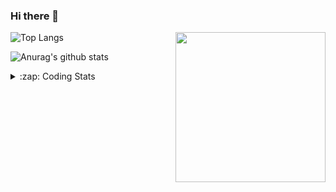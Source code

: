 ### Hi there 👋

<!--
**tao8687/tao8687** is a ✨ _special_ ✨ repository because its `README.md` (this file) appears on your GitHub profile.

Here are some ideas to get you started:

- 🔭 I’m currently working on ...
- 🌱 I’m currently learning ...
- 👯 I’m looking to collaborate on ...
- 🤔 I’m looking for help with ...
- 💬 Ask me about ...
- 📫 How to reach me: ...
- 😄 Pronouns: ...
- ⚡ Fun fact: ...
-->

<img align='right' src="https://media.giphy.com/media/M9gbBd9nbDrOTu1Mqx/giphy.gif" width="240">

  
![Top Langs](https://github-readme-stats.vercel.app/api/top-langs/?username=tao8687&layout=compact&title_color=23238E&text_color=A67D3D)

![Anurag's github stats](https://github-readme-stats.vercel.app/api?username=tao8687&show_icons=true&&text_color=A67D3D&title_color=23238E&show_icons=false&count_private=true&hide=stars)

<details>
  <summary>:zap: Coding Stats</summary>
  <br>
    
<!--START_SECTION:waka-->

```text
From: 23 August 2022 - To: 30 August 2022

C            5 hrs 22 mins   █████████░░░░░░░░░░░░░░░░   35.56 %
Python       4 hrs 57 mins   ████████▒░░░░░░░░░░░░░░░░   32.75 %
C++          2 hrs 23 mins   ████░░░░░░░░░░░░░░░░░░░░░   15.79 %
Makefile     56 mins         █▓░░░░░░░░░░░░░░░░░░░░░░░   06.20 %
Other        38 mins         █░░░░░░░░░░░░░░░░░░░░░░░░   04.25 %
```

<!--END_SECTION:waka-->
</details>
